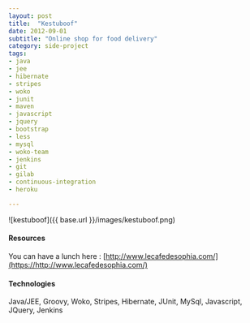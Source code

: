 ```yaml
---
layout: post
title:  "Kestuboof"
date: 2012-09-01
subtitle: "Online shop for food delivery"
category: side-project
tags:
- java
- jee
- hibernate
- stripes
- woko
- junit
- maven
- javascript
- jquery
- bootstrap
- less
- mysql
- woko-team
- jenkins
- git
- gilab
- continuous-integration
- heroku

---
```


![kestuboof]({{ base.url }}/images/kestuboof.png)

#### Resources

You can have a lunch here : [http://www.lecafedesophia.com/](https://http://www.lecafedesophia.com/)

#### Technologies

Java/JEE, Groovy, Woko, Stripes, Hibernate, JUnit, MySql, Javascript, JQuery, Jenkins  